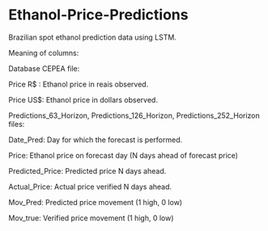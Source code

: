 # Ethanol-Price-Predictions
Brazilian spot ethanol prediction data using LSTM.

Meaning of columns:

Database CEPEA file:

Price R$ : Ethanol price in reais observed.

Price US$: Ethanol price in dollars observed.




Predictions_63_Horizon, Predictions_126_Horizon, Predictions_252_Horizon files:


Date_Pred: Day for which the forecast is performed.

Price: Ethanol price on forecast day (N days ahead of forecast price)

Predicted_Price: Predicted price N days ahead.

Actual_Price: Actual price verified N days ahead.

Mov_Pred: Predicted price movement (1 high, 0 low)

Mov_true: Verified price movement (1 high, 0 low)
